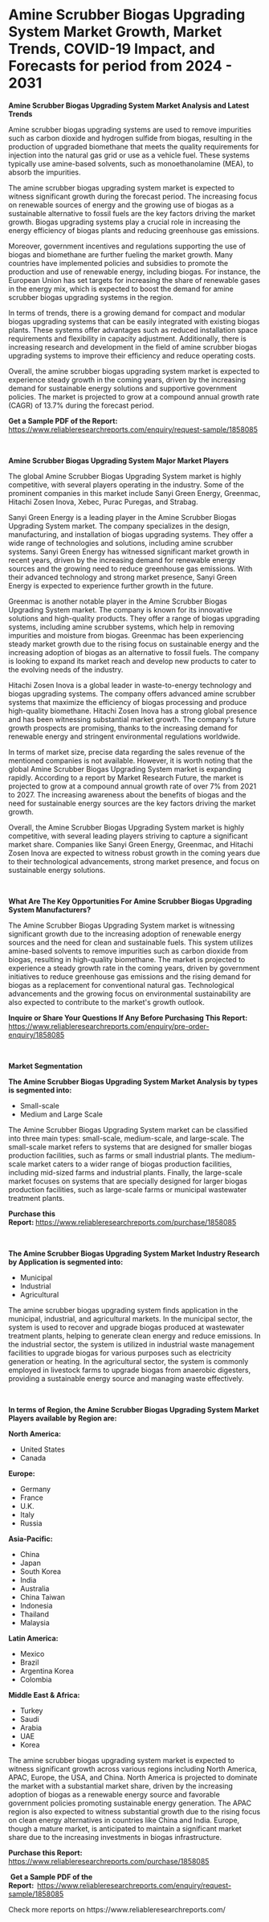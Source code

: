 <p><h1>Amine Scrubber Biogas Upgrading System Market Growth, Market Trends, COVID-19 Impact, and Forecasts for period from 2024 - 2031</h1></p><p><strong>Amine Scrubber Biogas Upgrading System Market Analysis and Latest Trends</strong></p>
<p><p>Amine scrubber biogas upgrading systems are used to remove impurities such as carbon dioxide and hydrogen sulfide from biogas, resulting in the production of upgraded biomethane that meets the quality requirements for injection into the natural gas grid or use as a vehicle fuel. These systems typically use amine-based solvents, such as monoethanolamine (MEA), to absorb the impurities. </p><p>The amine scrubber biogas upgrading system market is expected to witness significant growth during the forecast period. The increasing focus on renewable sources of energy and the growing use of biogas as a sustainable alternative to fossil fuels are the key factors driving the market growth. Biogas upgrading systems play a crucial role in increasing the energy efficiency of biogas plants and reducing greenhouse gas emissions.</p><p>Moreover, government incentives and regulations supporting the use of biogas and biomethane are further fueling the market growth. Many countries have implemented policies and subsidies to promote the production and use of renewable energy, including biogas. For instance, the European Union has set targets for increasing the share of renewable gases in the energy mix, which is expected to boost the demand for amine scrubber biogas upgrading systems in the region.</p><p>In terms of trends, there is a growing demand for compact and modular biogas upgrading systems that can be easily integrated with existing biogas plants. These systems offer advantages such as reduced installation space requirements and flexibility in capacity adjustment. Additionally, there is increasing research and development in the field of amine scrubber biogas upgrading systems to improve their efficiency and reduce operating costs.</p><p>Overall, the amine scrubber biogas upgrading system market is expected to experience steady growth in the coming years, driven by the increasing demand for sustainable energy solutions and supportive government policies. The market is projected to grow at a compound annual growth rate (CAGR) of 13.7% during the forecast period.</p></p>
<p><strong>Get a Sample PDF of the Report:&nbsp;</strong> <a href="https://www.reliableresearchreports.com/enquiry/request-sample/1858085">https://www.reliableresearchreports.com/enquiry/request-sample/1858085</a></p>
<p>&nbsp;</p>
<p><strong>Amine Scrubber Biogas Upgrading System Major Market Players</strong></p>
<p><p>The global Amine Scrubber Biogas Upgrading System market is highly competitive, with several players operating in the industry. Some of the prominent companies in this market include Sanyi Green Energy, Greenmac, Hitachi Zosen Inova, Xebec, Purac Puregas, and Strabag.</p><p>Sanyi Green Energy is a leading player in the Amine Scrubber Biogas Upgrading System market. The company specializes in the design, manufacturing, and installation of biogas upgrading systems. They offer a wide range of technologies and solutions, including amine scrubber systems. Sanyi Green Energy has witnessed significant market growth in recent years, driven by the increasing demand for renewable energy sources and the growing need to reduce greenhouse gas emissions. With their advanced technology and strong market presence, Sanyi Green Energy is expected to experience further growth in the future.</p><p>Greenmac is another notable player in the Amine Scrubber Biogas Upgrading System market. The company is known for its innovative solutions and high-quality products. They offer a range of biogas upgrading systems, including amine scrubber systems, which help in removing impurities and moisture from biogas. Greenmac has been experiencing steady market growth due to the rising focus on sustainable energy and the increasing adoption of biogas as an alternative to fossil fuels. The company is looking to expand its market reach and develop new products to cater to the evolving needs of the industry.</p><p>Hitachi Zosen Inova is a global leader in waste-to-energy technology and biogas upgrading systems. The company offers advanced amine scrubber systems that maximize the efficiency of biogas processing and produce high-quality biomethane. Hitachi Zosen Inova has a strong global presence and has been witnessing substantial market growth. The company's future growth prospects are promising, thanks to the increasing demand for renewable energy and stringent environmental regulations worldwide.</p><p>In terms of market size, precise data regarding the sales revenue of the mentioned companies is not available. However, it is worth noting that the global Amine Scrubber Biogas Upgrading System market is expanding rapidly. According to a report by Market Research Future, the market is projected to grow at a compound annual growth rate of over 7% from 2021 to 2027. The increasing awareness about the benefits of biogas and the need for sustainable energy sources are the key factors driving the market growth.</p><p>Overall, the Amine Scrubber Biogas Upgrading System market is highly competitive, with several leading players striving to capture a significant market share. Companies like Sanyi Green Energy, Greenmac, and Hitachi Zosen Inova are expected to witness robust growth in the coming years due to their technological advancements, strong market presence, and focus on sustainable energy solutions.</p></p>
<p>&nbsp;</p>
<p><strong>What Are The Key Opportunities For Amine Scrubber Biogas Upgrading System Manufacturers?</strong></p>
<p><p>The Amine Scrubber Biogas Upgrading System market is witnessing significant growth due to the increasing adoption of renewable energy sources and the need for clean and sustainable fuels. This system utilizes amine-based solvents to remove impurities such as carbon dioxide from biogas, resulting in high-quality biomethane. The market is projected to experience a steady growth rate in the coming years, driven by government initiatives to reduce greenhouse gas emissions and the rising demand for biogas as a replacement for conventional natural gas. Technological advancements and the growing focus on environmental sustainability are also expected to contribute to the market's growth outlook.</p></p>
<p><strong>Inquire or Share Your Questions If Any Before Purchasing This Report:</strong> <a href="https://www.reliableresearchreports.com/enquiry/pre-order-enquiry/1858085">https://www.reliableresearchreports.com/enquiry/pre-order-enquiry/1858085</a></p>
<p>&nbsp;</p>
<p><strong>Market Segmentation</strong></p>
<p><strong>The Amine Scrubber Biogas Upgrading System Market Analysis by types is segmented into:</strong></p>
<p><ul><li>Small-scale</li><li>Medium and Large Scale</li></ul></p>
<p><p>The Amine Scrubber Biogas Upgrading System market can be classified into three main types: small-scale, medium-scale, and large-scale. The small-scale market refers to systems that are designed for smaller biogas production facilities, such as farms or small industrial plants. The medium-scale market caters to a wider range of biogas production facilities, including mid-sized farms and industrial plants. Finally, the large-scale market focuses on systems that are specially designed for larger biogas production facilities, such as large-scale farms or municipal wastewater treatment plants.</p></p>
<p><strong>Purchase this Report:&nbsp;</strong><a href="https://www.reliableresearchreports.com/purchase/1858085">https://www.reliableresearchreports.com/purchase/1858085</a></p>
<p>&nbsp;</p>
<p><strong>The Amine Scrubber Biogas Upgrading System Market Industry Research by Application is segmented into:</strong></p>
<p><ul><li>Municipal</li><li>Industrial</li><li>Agricultural</li></ul></p>
<p><p>The amine scrubber biogas upgrading system finds application in the municipal, industrial, and agricultural markets. In the municipal sector, the system is used to recover and upgrade biogas produced at wastewater treatment plants, helping to generate clean energy and reduce emissions. In the industrial sector, the system is utilized in industrial waste management facilities to upgrade biogas for various purposes such as electricity generation or heating. In the agricultural sector, the system is commonly employed in livestock farms to upgrade biogas from anaerobic digesters, providing a sustainable energy source and managing waste effectively.</p></p>
<p>&nbsp;</p>
<p><strong>In terms of Region, the Amine Scrubber Biogas Upgrading System Market Players available by Region are:</strong></p>
<p>
    <p> <strong> North America: </strong>
        <ul>
            <li>United States</li>
            <li>Canada</li>
        </ul>
        </p> 
    <p> <strong> Europe: </strong>
        <ul>
            <li>Germany</li>
            <li>France</li>
            <li>U.K.</li>
            <li>Italy</li>
            <li>Russia</li>
        </ul>
        </p> 
    <p> <strong> Asia-Pacific: </strong>
        <ul>
            <li>China</li>
            <li>Japan</li>
            <li>South Korea</li>
            <li>India</li>
            <li>Australia</li>
            <li>China Taiwan</li>
            <li>Indonesia</li>
            <li>Thailand</li>
            <li>Malaysia</li>
        </ul>
        </p> 
    <p> <strong> Latin America: </strong>
        <ul>
            <li>Mexico</li>
            <li>Brazil</li>
            <li>Argentina Korea</li>
            <li>Colombia</li>
        </ul>
        </p> 
    <p> <strong> Middle East & Africa: </strong>
        <ul>
            <li>Turkey</li>
            <li>Saudi</li>
            <li>Arabia</li>
            <li>UAE</li>
            <li>Korea</li>
        </ul>
    </p>
    </p>
<p><p>The amine scrubber biogas upgrading system market is expected to witness significant growth across various regions including North America, APAC, Europe, the USA, and China. North America is projected to dominate the market with a substantial market share, driven by the increasing adoption of biogas as a renewable energy source and favorable government policies promoting sustainable energy generation. The APAC region is also expected to witness substantial growth due to the rising focus on clean energy alternatives in countries like China and India. Europe, though a mature market, is anticipated to maintain a significant market share due to the increasing investments in biogas infrastructure.</p></p>
<p><strong>Purchase this Report: </strong><a href="https://www.reliableresearchreports.com/purchase/1858085">https://www.reliableresearchreports.com/purchase/1858085</a></p>
<p>&nbsp;<strong>Get a Sample PDF of the Report:&nbsp;&nbsp;</strong><a href="https://www.reliableresearchreports.com/enquiry/request-sample/1858085">https://www.reliableresearchreports.com/enquiry/request-sample/1858085</a></p>
<p><strong></strong></p>
<p>Check more reports on https://www.reliableresearchreports.com/</p>